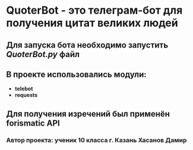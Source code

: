 # QuoterBot - это телеграм-бот для получения цитат великих людей

## Для запуска бота необходимо запустить *QuoterBot.py* файл

## В проекте использовались модули:
* **telebot**  
* **requests**

## Для получения изречений был применён **forismatic API**



### Автор проекта: ученик 10 класса г. Казань Хасанов Дамир